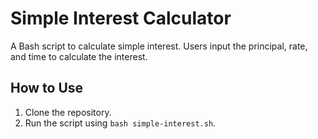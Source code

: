 # Simple Interest Calculator
A Bash script to calculate simple interest. Users input the principal, rate, and time to calculate the interest.

## How to Use
1. Clone the repository.
2. Run the script using `bash simple-interest.sh`.
